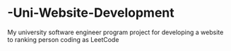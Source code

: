 # -Uni-Website-Development
My university software engineer program project for developing a website to ranking person coding as LeetCode

